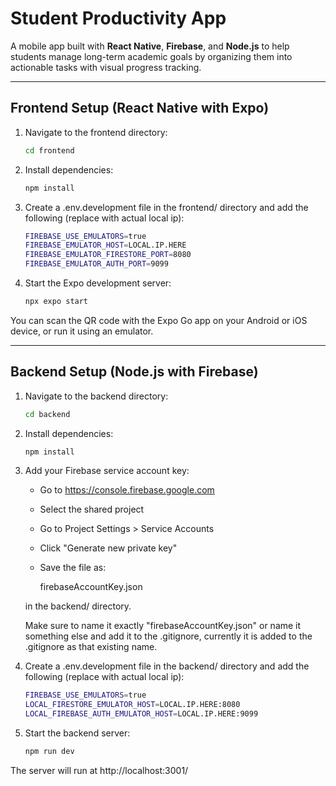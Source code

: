 # Student Productivity App

A mobile app built with **React Native**, **Firebase**, and **Node.js** to help students manage long-term academic goals by organizing them into actionable tasks with visual progress tracking.

---

## Frontend Setup (React Native with Expo)

1. Navigate to the frontend directory:
    ```bash
    cd frontend
    ```

2. Install dependencies:
    ```bash
    npm install
    ```

3. Create a .env.development file in the frontend/ directory and add the following (replace with actual local ip):
    ```bash
    FIREBASE_USE_EMULATORS=true
    FIREBASE_EMULATOR_HOST=LOCAL.IP.HERE
    FIREBASE_EMULATOR_FIRESTORE_PORT=8080
    FIREBASE_EMULATOR_AUTH_PORT=9099
    ```

4. Start the Expo development server:
    ```bash
    npx expo start
    ```

You can scan the QR code with the Expo Go app on your Android or iOS device, or run it using an emulator.

---

## Backend Setup (Node.js with Firebase)

1. Navigate to the backend directory:
    ```bash
    cd backend
    ```

2. Install dependencies:
    ```bash
    npm install
    ```

3. Add your Firebase service account key:

    - Go to https://console.firebase.google.com
    - Select the shared project
    - Go to Project Settings > Service Accounts
    - Click "Generate new private key"
    - Save the file as:

        firebaseAccountKey.json

    in the backend/ directory.

    Make sure to name it exactly "firebaseAccountKey.json" or name it something else and add it to the .gitignore, currently it is added to the .gitignore as that existing name.

4. Create a .env.development file in the backend/ directory and add the following (replace with actual local ip):
    ```bash
    FIREBASE_USE_EMULATORS=true
    LOCAL_FIRESTORE_EMULATOR_HOST=LOCAL.IP.HERE:8080
    LOCAL_FIREBASE_AUTH_EMULATOR_HOST=LOCAL.IP.HERE:9099
    ```

5. Start the backend server:
    ```bash
    npm run dev
    ```

The server will run at http://localhost:3001/
